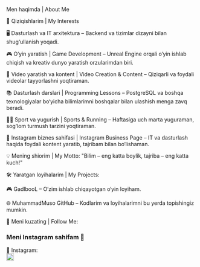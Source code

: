 Men haqimda | About Me

🚀 Qiziqishlarim | My Interests

🖥 Dasturlash va IT arxitektura – Backend va tizimlar dizayni bilan shug‘ullanish yoqadi.

🎮 O‘yin yaratish | Game Development – Unreal Engine orqali o‘yin ishlab chiqish va kreativ dunyo yaratish orzularimdan biri.

🎥 Video yaratish va kontent | Video Creation & Content – Qiziqarli va foydali videolar tayyorlashni yoqtiraman.

📚 Dasturlash darslari | Programming Lessons – PostgreSQL va boshqa texnologiyalar bo‘yicha bilimlarimni boshqalar bilan ulashish menga zavq beradi.

🏃‍♂ Sport va yugurish | Sports & Running – Haftasiga uch marta yuguraman, sog‘lom turmush tarzini yoqtiraman.

📱 Instagram biznes sahifasi | Instagram Business Page – IT va dasturlash haqida foydali kontent yaratib, tajribam bilan bo‘lishaman.


💡 Mening shiorim | My Motto:
"Bilim – eng katta boylik, tajriba – eng katta kuch!"

🛠 Yaratgan loyihalarim | My Projects:

🎮 GadlbooL – O‘zim ishlab chiqayotgan o‘yin loyiham.

🌐 MuhammadMuso GitHub – Kodlarim va loyihalarimni bu yerda topishingiz mumkin.


📌 Meni kuzating | Follow Me:


### Meni Instagram sahifam 📸  

📌 Instagram:  
<a href="https://www.instagram.com/muhammadmuso_7227/" target="_blank"> 
    <img src="https://upload.wikimedia.org/wikipedia/commons/a/a5/Instagram_icon.png" width="20px" alt="Instagram">
</a>
